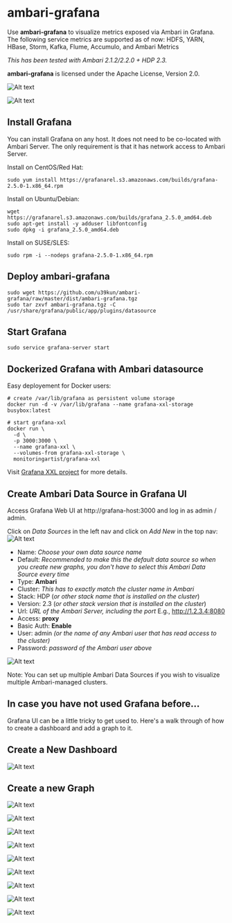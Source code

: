 # ambari-grafana

Use **ambari-grafana** to visualize metrics exposed via Ambari in Grafana.
The following service metrics are supported as of now: HDFS, YARN, HBase, Storm, Kafka, Flume, Accumulo, and Ambari Metrics

*This has been tested with Ambari 2.1.2/2.2.0 + HDP 2.3.*

**ambari-grafana** is licensed under the Apache License, Version 2.0.

![Alt text](https://raw.githubusercontent.com/u39kun/ambari-grafana/master/screenshots/dashboard.png "Ambari Grafana Dashboard")

![Alt text](https://raw.githubusercontent.com/u39kun/ambari-grafana/master/screenshots/select-metric.png "Ambari Grafana Graph Builder")

Install Grafana
---------------

You can install Grafana on any host.  It does not need to be co-located with Ambari Server.  The only requirement is that it has network access to Ambari Server.

Install on CentOS/Red Hat:
```
sudo yum install https://grafanarel.s3.amazonaws.com/builds/grafana-2.5.0-1.x86_64.rpm
```

Install on Ubuntu/Debian:
```
wget https://grafanarel.s3.amazonaws.com/builds/grafana_2.5.0_amd64.deb
sudo apt-get install -y adduser libfontconfig
sudo dpkg -i grafana_2.5.0_amd64.deb
```

Install on SUSE/SLES:
```
sudo rpm -i --nodeps grafana-2.5.0-1.x86_64.rpm
```

Deploy ambari-grafana
---
```
sudo wget https://github.com/u39kun/ambari-grafana/raw/master/dist/ambari-grafana.tgz
sudo tar zxvf ambari-grafana.tgz -C /usr/share/grafana/public/app/plugins/datasource
```

Start Grafana
---
```
sudo service grafana-server start
```

Dockerized Grafana with Ambari datasource
---
Easy deployement for Docker users:
```
# create /var/lib/grafana as persistent volume storage
docker run -d -v /var/lib/grafana --name grafana-xxl-storage busybox:latest

# start grafana-xxl
docker run \
  -d \
  -p 3000:3000 \
  --name grafana-xxl \
  --volumes-from grafana-xxl-storage \
  monitoringartist/grafana-xxl
```
      
Visit [Grafana XXL project](https://github.com/monitoringartist/grafana-xxl) for more details.      

Create Ambari Data Source in Grafana UI
---
Access Grafana Web UI at http://grafana-host:3000 and log in as admin / admin.

Click on *Data Sources* in the left nav and click on *Add New* in the top nav:
![Alt text](https://raw.githubusercontent.com/u39kun/ambari-grafana/master/screenshots/create-data-source.png "Create a new data source")

* Name: *Choose your own data source name*
* Default: *Recommended to make this the default data source so when you create new graphs, you don't have to select this Ambari Data Source every time*
* Type: **Ambari**
* Cluster: *This has to exactly match the cluster name in Ambari*
* Stack: HDP (*or other stack name that is installed on the cluster*)
* Version: 2.3 (*or other stack version that is installed on the cluster*)
* Url: *URL of the Ambari Server, including the port*  E.g., http://1.2.3.4:8080
* Access: **proxy**
* Basic Auth: **Enable**
* User: admin *(or the name of any Ambari user that has read access to the cluster)*
* Password: *password of the Ambari user above*

![Alt text](https://raw.githubusercontent.com/u39kun/ambari-grafana/master/screenshots/adding-ambari-data-source-to-grafana.png "Ading Ambari Data Source to Grafana")

Note: You can set up multiple Ambari Data Sources if you wish to visualize multiple Ambari-managed clusters.

In case you have not used Grafana before...
---
Grafana UI can be a little tricky to get used to.
Here's a walk through of how to create a dashboard and add a graph to it.

Create a New Dashboard
---
![Alt text](https://raw.githubusercontent.com/u39kun/ambari-grafana/master/screenshots/create-grafana-dashboard.png "Create a new dashboard")

Create a new Graph
---
![Alt text](https://raw.githubusercontent.com/u39kun/ambari-grafana/master/screenshots/create-graph-strip-hover.png "Create a new graph - strip hover")

![Alt text](https://raw.githubusercontent.com/u39kun/ambari-grafana/master/screenshots/create-graph-menu.png "Create a new graph - menu")

![Alt text](https://raw.githubusercontent.com/u39kun/ambari-grafana/master/screenshots/edit-graph.png "Create a new graph - edit")

![Alt text](https://raw.githubusercontent.com/u39kun/ambari-grafana/master/screenshots/select-component.png "Create a new graph - select component")

![Alt text](https://raw.githubusercontent.com/u39kun/ambari-grafana/master/screenshots/select-metric.png "Create a new graph - select metric")

![Alt text](https://raw.githubusercontent.com/prajwalrao/ambari-grafana/master/screenshots/host-level-metrics.png "Create a new graph - select host")

![Alt text](https://raw.githubusercontent.com/u39kun/ambari-grafana/master/screenshots/select-unit.png "Create a new graph - select unit")

![Alt text](https://raw.githubusercontent.com/u39kun/ambari-grafana/master/screenshots/set-title.png "Create a new graph - set title")

![Alt text](https://raw.githubusercontent.com/u39kun/ambari-grafana/master/screenshots/save-dashboard.png "Create a new graph - save dashboard")




